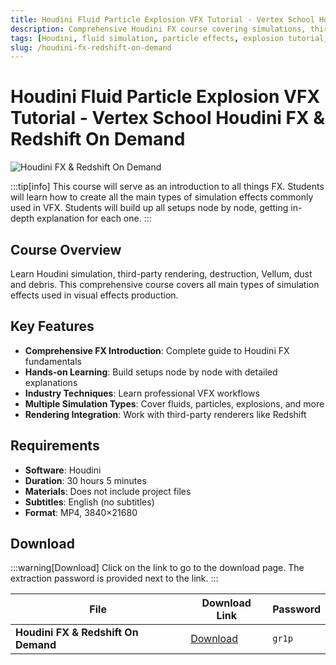 ```yaml
---
title: Houdini Fluid Particle Explosion VFX Tutorial - Vertex School Houdini FX & Redshift On Demand
description: Comprehensive Houdini FX course covering simulations, third-party rendering, destruction, Vellum, dust and debris. Learn to create all main types of simulation effects used in VFX.
tags: [Houdini, fluid simulation, particle effects, explosion tutorial, VFX, Redshift, Vertex School, 3D animation, visual effects]
slug: /houdini-fx-redshift-on-demand
---
```


<!--Last updated: Sep 17 2025-->

# Houdini Fluid Particle Explosion VFX Tutorial - Vertex School Houdini FX & Redshift On Demand

![Houdini FX & Redshift On Demand](https://www.gfxcamp.com/wp-content/uploads/2025/09/Vertex-School-Houdini-FX-Redshift-On-Demand.jpg)

:::tip[info]
This course will serve as an introduction to all things FX. Students will learn how to create all the main types of simulation effects commonly used in VFX. Students will build up all setups node by node, getting in-depth explanation for each one.
:::

## Course Overview

Learn Houdini simulation, third-party rendering, destruction, Vellum, dust and debris. This comprehensive course covers all main types of simulation effects used in visual effects production.

## Key Features

- **Comprehensive FX Introduction**: Complete guide to Houdini FX fundamentals
- **Hands-on Learning**: Build setups node by node with detailed explanations
- **Industry Techniques**: Learn professional VFX workflows
- **Multiple Simulation Types**: Cover fluids, particles, explosions, and more
- **Rendering Integration**: Work with third-party renderers like Redshift

## Requirements

- **Software**: Houdini
- **Duration**: 30 hours 5 minutes
- **Materials**: Does not include project files
- **Subtitles**: English (no subtitles)
- **Format**: MP4, 3840×21680

## Download

:::warning[Download]
Click on the link to go to the download page. The extraction password is provided next to the link.
:::

| File | Download Link | Password |
| ---- | ------------- | -------- |
| **Houdini FX & Redshift On Demand** | [Download](https://pan.baidu.com/s/1K2iGSGoUySNeU-b5uvmzHg?pwd=gr1p) | `gr1p` |
